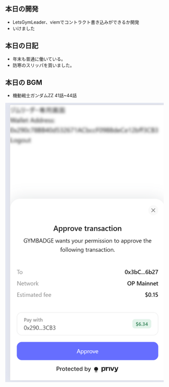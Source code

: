 ## 本日の開発
- LetsGymLeader、viemでコントラクト書き込みができるか開発
- いけました

## 本日の日記
- 年末も普通に働いている。
- 防寒のスリッパを買いました。

## 本日の BGM
- 機動戦士ガンダムZZ 41話~44話

<img src="./image.png" />